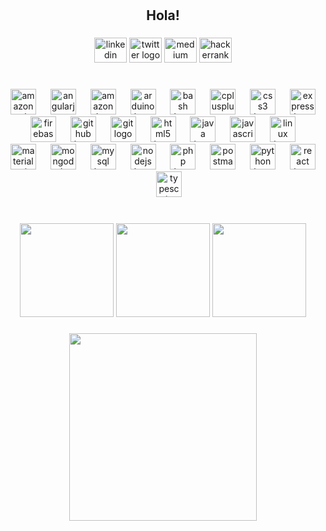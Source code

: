 <h1 align="left"></h1>

###

<h2 align="center">Hola!</h2>

###

<div align="center">
  <img src="https://raw.githubusercontent.com/maurodesouza/profile-readme-generator/master/src/assets/icons/social/linkedin/default.svg" width="52" height="40" alt="linkedin logo"  />
  <img src="https://raw.githubusercontent.com/maurodesouza/profile-readme-generator/master/src/assets/icons/social/twitter/default.svg" width="52" height="40" alt="twitter logo"  />
  <img src="https://raw.githubusercontent.com/maurodesouza/profile-readme-generator/master/src/assets/icons/social/medium/default.svg" width="52" height="40" alt="medium logo"  />
  <img src="https://raw.githubusercontent.com/maurodesouza/profile-readme-generator/master/src/assets/icons/social/hackerrank/default.svg" width="52" height="40" alt="hackerrank logo"  />
</div>

###

<h1 align="left"></h1>

###

<div align="center">
  <img src="https://skillicons.dev/icons?i=aws" height="41" alt="amazonwebservices logo"  />
  <img width="15" />
  <img src="https://skillicons.dev/icons?i=angular" height="41" alt="angularjs logo"  />
  <img width="15" />
  <img src="https://skillicons.dev/icons?i=dynamodb" height="41" alt="amazondynamodb logo"  />
  <img width="15" />
  <img src="https://skillicons.dev/icons?i=arduino" height="41" alt="arduino logo"  />
  <img width="15" />
  <img src="https://skillicons.dev/icons?i=bash" height="41" alt="bash logo"  />
  <img width="15" />
  <img src="https://skillicons.dev/icons?i=cpp" height="41" alt="cplusplus logo"  />
  <img width="15" />
  <img src="https://skillicons.dev/icons?i=css" height="41" alt="css3 logo"  />
  <img width="15" />
  <img src="https://skillicons.dev/icons?i=express" height="41" alt="express logo"  />
  <img width="15" />
  <img src="https://skillicons.dev/icons?i=firebase" height="41" alt="firebase logo"  />
  <img width="15" />
  <img src="https://skillicons.dev/icons?i=github" height="41" alt="github logo"  />
  <img width="15" />
  <img src="https://skillicons.dev/icons?i=git" height="41" alt="git logo"  />
  <img width="15" />
  <img src="https://skillicons.dev/icons?i=html" height="41" alt="html5 logo"  />
  <img width="15" />
  <img src="https://skillicons.dev/icons?i=java" height="41" alt="java logo"  />
  <img width="15" />
  <img src="https://skillicons.dev/icons?i=js" height="41" alt="javascript logo"  />
  <img width="15" />
  <img src="https://skillicons.dev/icons?i=linux" height="41" alt="linux logo"  />
  <img width="15" />
  <img src="https://skillicons.dev/icons?i=materialui" height="41" alt="materialui logo"  />
  <img width="15" />
  <img src="https://skillicons.dev/icons?i=mongodb" height="41" alt="mongodb logo"  />
  <img width="15" />
  <img src="https://skillicons.dev/icons?i=mysql" height="41" alt="mysql logo"  />
  <img width="15" />
  <img src="https://skillicons.dev/icons?i=nodejs" height="41" alt="nodejs logo"  />
  <img width="15" />
  <img src="https://skillicons.dev/icons?i=php" height="41" alt="php logo"  />
  <img width="15" />
  <img src="https://skillicons.dev/icons?i=postman" height="41" alt="postman logo"  />
  <img width="15" />
  <img src="https://skillicons.dev/icons?i=py" height="41" alt="python logo"  />
  <img width="15" />
  <img src="https://skillicons.dev/icons?i=react" height="41" alt="react logo"  />
  <img width="15" />
  <img src="https://skillicons.dev/icons?i=ts" height="41" alt="typescript logo"  />
</div>

###

<h1 align="left"></h1>

###

<div align="center">
  <img src="https://github-readme-stats.vercel.app/api?username=samadhi-k&hide_title=false&hide_rank=false&show_icons=true&include_all_commits=true&count_private=true&disable_animations=false&theme=dracula&locale=en&hide_border=false&order=1" height="150" alt=""/>
  <img src="https://streak-stats.demolab.com?user=samadhi-k&locale=en&mode=daily&theme=dracula&hide_border=false&border_radius=5&order=3" height="150" alt=""/>
  <img src="https://github-readme-stats.vercel.app/api/top-langs?username=samadhi-k&locale=en&hide_title=false&layout=compact&card_width=320&langs_count=5&theme=dracula&hide_border=false&order=2" height="150" alt="" />

  ###
  
  <img src="https://github-readme-activity-graph.vercel.app/graph?username=samadhi-k&radius=16&theme=react&area=true&order=5" height="300" alt=""/>
</div>


<h2 align="left"></h2>

###
